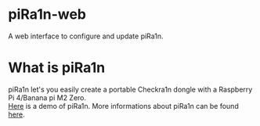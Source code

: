 # piRa1n-web
A web interface to configure and update piRa1n.

# What is piRa1n
piRa1n let's you easily create a portable Checkra1n dongle with a Raspberry Pi 4/Banana pi M2 Zero.\
[Here](https://youtu.be/lqGb8SG-VII) is a demo of piRa1n.
More informations about piRa1n can be found [here](https://github.com/raspberryenvoie/piRa1n).
